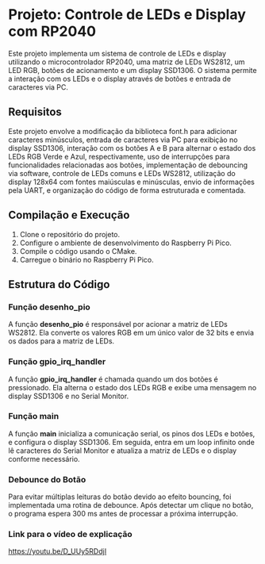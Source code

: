 # Projeto: Controle de LEDs e Display com RP2040

Este projeto implementa um sistema de controle de LEDs e display utilizando o microcontrolador RP2040, uma matriz de LEDs WS2812, um LED RGB, botões de acionamento e um display SSD1306. O sistema permite a interação com os LEDs e o display através de botões e entrada de caracteres via PC.

## Requisitos

Este projeto envolve a modificação da biblioteca font.h para adicionar caracteres minúsculos, entrada de caracteres via PC para exibição no display SSD1306, interação com os botões A e B para alternar o estado dos LEDs RGB Verde e Azul, respectivamente, uso de interrupções para funcionalidades relacionadas aos botões, implementação de debouncing via software, controle de LEDs comuns e LEDs WS2812, utilização do display 128x64 com fontes maiúsculas e minúsculas, envio de informações pela UART, e organização do código de forma estruturada e comentada.

## Compilação e Execução

1. Clone o repositório do projeto.
2. Configure o ambiente de desenvolvimento do Raspberry Pi Pico.
3. Compile o código usando o CMake.
4. Carregue o binário no Raspberry Pi Pico.

## Estrutura do Código

### Função **desenho_pio**
A função **desenho_pio** é responsável por acionar a matriz de LEDs WS2812. Ela converte os valores RGB em um único valor de 32 bits e envia os dados para a matriz de LEDs.

### Função **gpio_irq_handler**
A função **gpio_irq_handler** é chamada quando um dos botões é pressionado. Ela alterna o estado dos LEDs RGB e exibe uma mensagem no display SSD1306 e no Serial Monitor.

### Função **main**
A função **main** inicializa a comunicação serial, os pinos dos LEDs e botões, e configura o display SSD1306. Em seguida, entra em um loop infinito onde lê caracteres do Serial Monitor e atualiza a matriz de LEDs e o display conforme necessário.

### Debounce do Botão
Para evitar múltiplas leituras do botão devido ao efeito bouncing, foi implementada uma rotina de debounce. Após detectar um clique no botão, o programa espera 300 ms antes de processar a próxima interrupção.

### Link para o vídeo de explicação
https://youtu.be/D_UUy5RDdjI